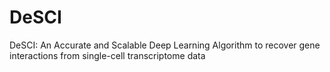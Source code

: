 # DeSCI
DeSCI: An Accurate and Scalable Deep Learning Algorithm to recover gene interactions from single-cell transcriptome data
